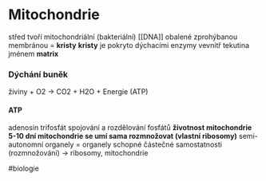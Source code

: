 # Mitochondrie
střed tvoří mitochondriální (bakteriální) [[DNA]] 
obalené zprohýbanou membránou = **kristy**
**kristy** je pokryto dýchacími enzymy
vevnitř tekutina jménem **matrix**
### Dýchání buněk
živiny + O2 -> CO2 + H2O + Energie (ATP)
#### ATP
adenosin trifosfát
spojování a rozdělování fosfátů
**životnost mitochondrie 5-10 dní
mitochondrie se umí sama rozmnožovat (vlastní ribosomy)**
semi-autonomní organely = organely schopné částečné samostatnosti (rozmnožování) -> ribosomy, mitochondrie

#biologie